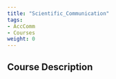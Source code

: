 ```yaml
---
title: "Scientific_Communication"
tags:
- AccComm
- Courses
weight: 0
---
```


## Course Description

